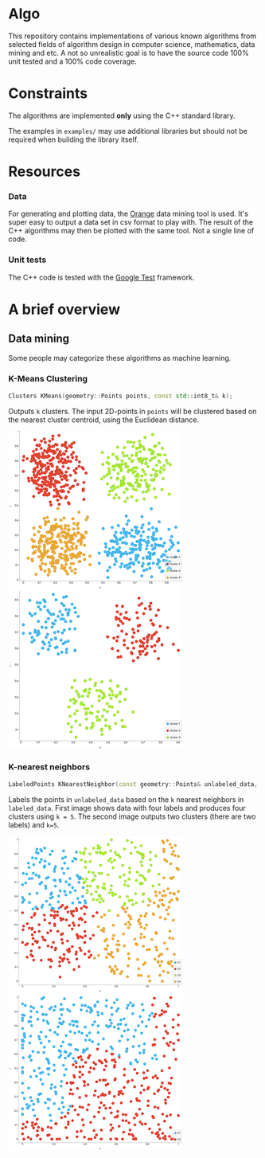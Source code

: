 Algo
===============================
This repository contains implementations of various known algorithms from selected fields of algorithm design in computer science, 
mathematics, data mining and etc. A not so unrealistic goal is to have the source code 100% unit tested and a 100% code coverage. 


# Constraints

The algorithms are implemented **only** using the C++ standard library.

The examples in `examples/` may use additional libraries but should not be required when building the library itself.

# Resources

### Data
For generating and plotting data, the [Orange](https://orange.biolab.si) data mining tool is used. It's super easy to 
output a data set in csv format to play with. The result of the C++ algorithms may then be plotted with the 
same tool. Not a single line of code.

### Unit tests
The C++ code is tested with the [Google Test](https://github.com/google/googletest) framework.

# A brief overview

## Data mining
Some people may categorize these algorithms as machine learning.

### K-Means Clustering

```C++
Clusters KMeans(geometry::Points points, const std::int8_t& k);
```
Outputs `k` clusters. The input 2D-points in `points` will be clustered based on the nearest cluster centroid, using the Euclidean distance.


![Kmeans1](images/kmeans1.png) ![Kmeans2](images/kmeans2.png)


### K-nearest neighbors

```C++
LabeledPoints KNearestNeighbor(const geometry::Points& unlabeled_data, LabeledPoints& labeled_data, const std::uint8_t& k);
```

Labels the points in `unlabeled_data` based on the `k` nearest neighbors in `labeled_data`. First image shows data with four labels and produces four clusters using `k = 5`.
The second image outputs two clusters (there are two labels) and `k=5`.

![Knn-four-clusters](images/knn1.png) ![Knn-four-clusters](images/knn2.png)




